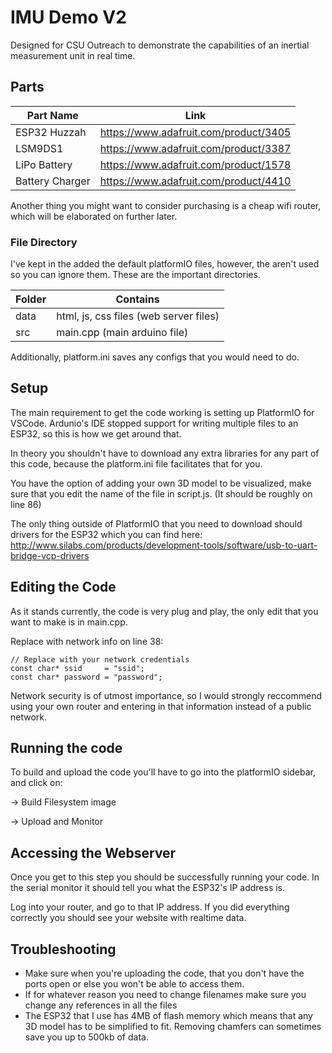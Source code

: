 
# IMU Demo V2

Designed for CSU Outreach to demonstrate the capabilities of an inertial measurement unit in real time.

## Parts ##
Part Name      | Link
-------------  | -------------
ESP32 Huzzah   | https://www.adafruit.com/product/3405
LSM9DS1        | https://www.adafruit.com/product/3387
LiPo Battery   | https://www.adafruit.com/product/1578
Battery Charger| https://www.adafruit.com/product/4410

Another thing you might want to consider purchasing is a cheap wifi router, which will be elaborated on further later.

### File Directory ###
I've kept in the added the default platformIO files, however, the aren't used so you can ignore them. These are the important directories.

Folder         | Contains
-------------  | -------------
data           | html, js, css files (web server files)
src            | main.cpp (main arduino file)

Additionally, platform.ini saves any configs that you would need to do.

## Setup ##
The main requirement to get the code working is setting up PlatformIO for VSCode. Ardunio's IDE stopped support for writing multiple files to an ESP32, so this is how we get around that.

In theory you shouldn't have to download any extra libraries for any part of this code, because the platform.ini file facilitates that for you.

You have the option of adding your own 3D model to be visualized, make sure that you edit the name of the file in script.js. (It should be roughly on line 86)

The only thing outside of PlatformIO that you need to download should drivers for the ESP32 which you can find here: http://www.silabs.com/products/development-tools/software/usb-to-uart-bridge-vcp-drivers

## Editing the Code ##
As it stands currently, the code is very plug and play, the only edit that you want to make is in main.cpp.

Replace with network info on line 38:
```
// Replace with your network credentials
const char* ssid     = "ssid";
const char* password = "password";
```
Network security is of utmost importance, so I would strongly reccommend using your own router and entering in that information instead of a public network.

## Running the code ##
To build and upload the code you'll have to go into the platformIO sidebar, and click on:

-> Build Filesystem image

-> Upload and Monitor

## Accessing the Webserver ##
Once you get to this step you should be successfully running your code. In the serial monitor it should tell you what the ESP32's IP address is.

Log into your router, and go to that IP address. If you did everything correctly you should see your website with realtime data.

## Troubleshooting ##
- Make sure when you're uploading the code, that you don't have the ports open or else you won't be able to access them.
- If for whatever reason you need to change filenames make sure you change any references in all the files
- The ESP32 that I use has 4MB of flash memory which means that any 3D model has to be simplified to fit. Removing chamfers can sometimes save you up to 500kb of data.
